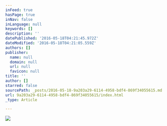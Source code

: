 ```yaml
---
inFeed: true
hasPage: true
inNav: false
inLanguage: null
keywords: []
description: ''
datePublished: '2016-05-18T04:21:45.972Z'
dateModified: '2016-05-18T04:21:05.559Z'
authors: []
publisher:
  name: null
  domain: null
  url: null
  favicon: null
title: ''
author: []
starred: false
sourcePath: _posts/2016-05-18-9a203a29-6114-4958-bdf4-869f34055615.md
url: 9a203a29-6114-4958-bdf4-869f34055615/index.html
_type: Article

---
```

![](https://the-grid-user-content.s3-us-west-2.amazonaws.com/e6758982-7c38-46dc-b03f-9919580752d1.jpg)